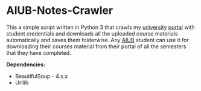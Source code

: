 # AIUB-Notes-Crawler

This a simple script written in Python 3 that crawls my [university](https://www.aiub.edu) [portal](portal.aiub.edu) with student credentials and downloads all the uploaded course materials automatically and saves them folderwise. Any [AIUB](https://www.aiub.edu) student can use it for downloading their courses material from their portal of all the semesters that they have completed.

**Dependencies:**
 - BeautifulSoup - 4.x.x
 - Urllib
